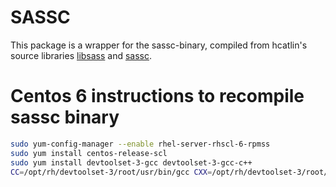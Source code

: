 SASSC
============

This package is a wrapper for the sassc-binary, compiled from hcatlin's source libraries [libsass](https://github.com/hcatlin/libsass) and [sassc](https://github.com/hcatlin/sassc).

Centos 6 instructions to recompile sassc binary
============
```sh
sudo yum-config-manager --enable rhel-server-rhscl-6-rpmss
sudo yum install centos-release-scl
sudo yum install devtoolset-3-gcc devtoolset-3-gcc-c++
CC=/opt/rh/devtoolset-3/root/usr/bin/gcc CXX=/opt/rh/devtoolset-3/root/usr/bin/g++ php build.php
```
